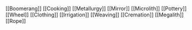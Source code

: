[[Boomerang]]
[[Cooking]]
[[Metallurgy]]
[[Mirror]]
[[Microlith]]
[[Pottery]]
[[Wheel]]
[[Clothing]]
[[Irrigation]]
[[Weaving]]
[[Cremation]]
[[Megalith]]
[[Rope]]
